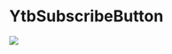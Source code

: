 # YtbSubscribeButton
[![](https://jitpack.io/v/SWRevo/YtbSubscribeButton.svg)](https://jitpack.io/#SWRevo/YtbSubscribeButton)
